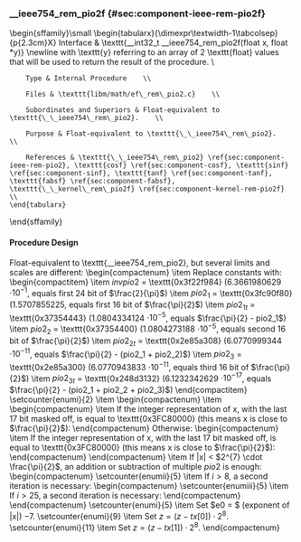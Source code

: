 ### \_\_ieee754\_rem\_pio2f {#sec:component-ieee-rem-pio2f}

\begin{sffamily}\small
	\begin{tabularx}{\dimexpr\textwidth-1\tabcolsep}{p{2.3cm}X}
		Interface       & \texttt{\_\_int32\_t \_\_ieee754\_rem\_pio2f(float x, float *y)} \newline
		with \texttt{y} referring to an array of 2 \texttt{float} values that will be used to return the result of the procedure. \\ 
		
		Type & Internal Procedure    \\ 
		
		Files & \texttt{libm/math/ef\_rem\_pio2.c}    \\ 
		
		Subordinates and Superiors & Float-equivalent to \texttt{\_\_ieee754\_rem\_pio2}.    \\ 
		
		Purpose & Float-equivalent to \texttt{\_\_ieee754\_rem\_pio2}.    \\ 
		
		References & \texttt{\_\_ieee754\_rem\_pio2} \ref{sec:component-ieee-rem-pio2}, \texttt{cosf} \ref{sec:component-cosf}, \texttt{sinf} \ref{sec:component-sinf}, \texttt{tanf} \ref{sec:component-tanf}, \texttt{fabsf} \ref{sec:component-fabsf}, \texttt{\_\_kernel\_rem\_pio2f} \ref{sec:component-kernel-rem-pio2f}    \\ 
	\end{tabularx}
\end{sffamily}

#### Procedure Design

Float-equivalent to \texttt{\_\_ieee754\_rem\_pio2}, but several limits and scales are different:
\begin{compactenum}
	\item Replace constants with:
	\begin{compactitem}
		\item $invpio2$   = \texttt{0x3f22f984} (6.3661980629 $\cdot 10^{-1}$, equals first 24 bit of $\frac{2}{\pi}$)
		\item $pio2_1$    = \texttt{0x3fc90f80} (1.5707855225, equals first 16 bit of $\frac{\pi}{2}$)
		\item $pio2_{1t}$ = \texttt{0x37354443} (1.0804334124 $\cdot 10^{-5}$, equals $\frac{\pi}{2} - pio2_1$)
		\item $pio2_2$    = \texttt{0x37354400} (1.0804273188 $\cdot 10^{-5}$, equals second 16 bit of $\frac{\pi}{2}$)
		\item $pio2_{2t}$ = \texttt{0x2e85a308} (6.0770999344 $\cdot 10^{-11}$, equals $\frac{\pi}{2} - (pio2_1 + pio2_2)$)
		\item $pio2_3$    = \texttt{0x2e85a300} (6.0770943833 $\cdot 10^{-11}$, equals third 16 bit of $\frac{\pi}{2}$)
		\item $pio2_{3t}$ = \texttt{0x248d3132} (6.1232342629 $\cdot 10^{-17}$, equals $\frac{\pi}{2} - (pio2_1 + pio2_2 + pio2_3)$)
	\end{compactitem}
	\setcounter{enumi}{2}
	\item \begin{compactenum}
		\item \begin{compactenum}
			\item If the integer representation of x, with the last 17 bit masked off, is equal to \texttt{0x3FC80000} (this means x is close to $\frac{\pi}{2}$):
		\end{compactenum}
		Otherwise: \begin{compactenum}
			\item If the integer representation of x, with the last 17 bit masked off, is equal to \texttt{0x3FC80000} (this means x is close to $\frac{\pi}{2}$):
		\end{compactenum}
	\end{compactenum}
	\item If |x| < $2^{7} \cdot \frac{\pi}{2}$, an addition or subtraction of multiple $pio2$ is enough:
	\begin{compactenum}
		\setcounter{enumii}{5}
		\item If $i > 8$, a second iteration is necessary:
		\begin{compactenum}
			\setcounter{enumiii}{5}
			\item If $i > 25$, a second iteration is necessary:
		\end{compactenum}
	\end{compactenum}
	\setcounter{enumi}{5}
	\item Set $e0 = $ (exponent of |x|) $- 7$.
	\setcounter{enumi}{9}
	\item Set $z = (z-tx[0]) \cdot 2^{8}$.
	\setcounter{enumi}{11}
	\item Set $z = (z-tx[1]) \cdot 2^{8}$.
\end{compactenum}
